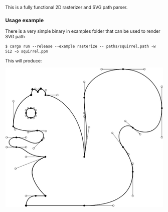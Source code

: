 This is a fully functional 2D rasterizer and SVG path parser.

### Usage example
There is a very simple binary in examples folder that can be used to render SVG path
```
$ cargo run --release --example rasterize -- paths/squirrel.path -w 512 -o squirrel.ppm
```
This will produce:

![squirrel](paths/squirrel.png?s=512)
